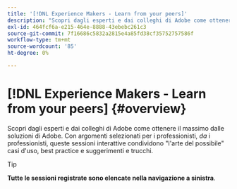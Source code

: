 ```yaml
---
title: '[!DNL Experience Makers - Learn from your peers]'
description: "Scopri dagli esperti e dai colleghi di Adobe come ottenere il massimo dalle soluzioni di Adobe. [!DNL Experience Makers - Learn from your peers] è una serie globale di eventi di apprendimento virtuale per i clienti, incentrati sull'approfondimento delle attività [!DNL Adobe Experience Cloud] soluzioni."
exl-id: 464fcf6a-e215-464e-8888-43ebebc261c3
source-git-commit: 7f16686c5832a2815e4a85fd38cf35752757586f
workflow-type: tm+mt
source-wordcount: '85'
ht-degree: 0%

---
```


# [!DNL Experience Makers - Learn from your peers] {#overview}

<!-- <img alt="Experience Maker: imparare dai tuoi colleghi" src="./assets/skill-exchange.png" /> --->

Scopri dagli esperti e dai colleghi di Adobe come ottenere il massimo dalle soluzioni di Adobe. Con argomenti selezionati per i professionisti, _da_ i professionisti, queste sessioni interattive condividono &quot;l&#39;arte del possibile&quot; casi d&#39;uso, best practice e suggerimenti e trucchi.

>[!TIP]
>
>**Tutte le sessioni registrate sono elencate nella navigazione a sinistra**.
